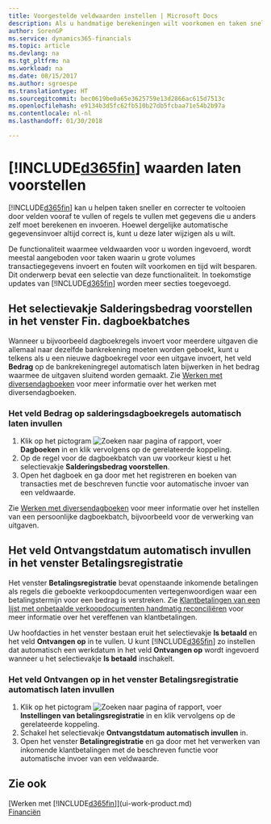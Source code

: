 ```yaml
---
title: Voorgestelde veldwaarden instellen | Microsoft Docs
description: Als u handmatige berekeningen wilt voorkomen en taken snel en accuraat wilt voltooien, kunt u automatische gegevensinvoer instellen, zodat Finance and Operations, Business edition geselecteerde velden invult.
author: SorenGP
ms.service: dynamics365-financials
ms.topic: article
ms.devlang: na
ms.tgt_pltfrm: na
ms.workload: na
ms.date: 08/15/2017
ms.author: sgroespe
ms.translationtype: HT
ms.sourcegitcommit: bec0619be0a65e3625759e13d2866ac615d7513c
ms.openlocfilehash: e9134b3d5fc62fb510b27db5fcbaa71e54b2b97a
ms.contentlocale: nl-nl
ms.lasthandoff: 01/30/2018

---
```

# <a name="letting-included365finincludesd365finmdmd-suggest-values"></a>[!INCLUDE[d365fin](includes/d365fin_md.md)] waarden laten voorstellen
[!INCLUDE[d365fin](includes/d365fin_md.md)]  kan u helpen taken sneller en correcter te voltooien door velden vooraf te vullen of regels te vullen met gegevens die u anders zelf moet berekenen en invoeren. Hoewel dergelijke automatische gegevensinvoer altijd correct is, kunt u deze later wijzigen als u wilt.

De functionaliteit waarmee veldwaarden voor u worden ingevoerd, wordt meestal aangeboden voor taken waarin u grote volumes transactiegegevens invoert en fouten wilt voorkomen en tijd wilt besparen. Dit onderwerp bevat een selectie van deze functionaliteit. In toekomstige updates van [!INCLUDE[d365fin](includes/d365fin_md.md)] worden meer secties toegevoegd.

## <a name="the-suggest-balancing-amount-check-box-in-the-general-journal-batches-window"></a>Het selectievakje **Salderingsbedrag voorstellen** in het venster **Fin. dagboekbatches**
Wanneer u bijvoorbeeld dagboekregels invoert voor meerdere uitgaven die allemaal naar dezelfde bankrekening moeten worden geboekt, kunt u telkens als u een nieuwe dagboekregel voor een uitgave invoert, het veld **Bedrag** op de bankrekeningregel automatisch laten bijwerken in het bedrag waarmee de uitgaven sluitend worden gemaakt. Zie [Werken met diversendagboeken](ui-work-general-journals.md) voor meer informatie over het werken met diversendagboeken.

### <a name="to-have-the-amount-field-on-balancing-general-journal-lines-filled-automatically"></a>Het veld **Bedrag** op salderingsdagboekregels automatisch laten invullen
1. Klik op het pictogram ![Zoeken naar pagina of rapport](media/ui-search/search_small.png "pictogram Zoeken naar pagina of rapport"), voer **Dagboeken** in en klik vervolgens op de gerelateerde koppeling.
2. Op de regel voor de dagboekbatch van uw voorkeur kiest u het selectievakje **Salderingsbedrag voorstellen**.
3. Open het dagboek en ga door met het registreren en boeken van transacties met de beschreven functie voor automatische invoer van een veldwaarde.       

Zie [Werken met diversendagboeken](ui-work-general-journals.md) voor meer informatie over het instellen van een persoonlijke dagboekbatch, bijvoorbeeld voor de verwerking van uitgaven.

## <a name="the-automatically-fill-date-received-field-in-the-payment-registration-window"></a>Het veld **Ontvangstdatum automatisch invullen** in het venster **Betalingsregistratie**
Het venster **Betalingsregistratie** bevat openstaande inkomende betalingen als regels die geboekte verkoopdocumenten vertegenwoordigen waar een betalingstermijn voor een bedrag is verstreken. Zie [Klantbetalingen van een lijst met onbetaalde verkoopdocumenten handmatig reconciliëren](receivables-how-reconcile-customer-payments-list-unpaid-sales-documents.md) voor meer informatie over het vereffenen van klantbetalingen.

Uw hoofdacties in het venster bestaan eruit het selectievakje **Is betaald** en het veld **Ontvangen op** in te vullen. U kunt [!INCLUDE[d365fin](includes/d365fin_md.md)] zo instellen dat automatisch een werkdatum in het veld **Ontvangen op** wordt ingevoerd wanneer u het selectievakje **Is betaald** inschakelt.

### <a name="to-have-the-date-received-field-in-the-payment-registration-window-filled-automatically"></a>Het veld **Ontvangen op** in het venster **Betalingsregistratie** automatisch laten invullen
1. Klik op het pictogram ![Zoeken naar pagina of rapport](media/ui-search/search_small.png "pictogram Zoeken naar pagina of rapport"), voer **Instellingen van betalingsregistratie** in en klik vervolgens op de gerelateerde koppeling.
2. Schakel het selectievakje **Ontvangstdatum automatisch invullen** in.
3. Open het venster **Betalingregistratie** en ga door met het verwerken van inkomende klantbetalingen met de beschreven functie voor automatische invoer van een veldwaarde.

## <a name="see-also"></a>Zie ook
[Werken met [!INCLUDE[d365fin](includes/d365fin_md.md)]](ui-work-product.md)  
[Financiën](finance.md)

